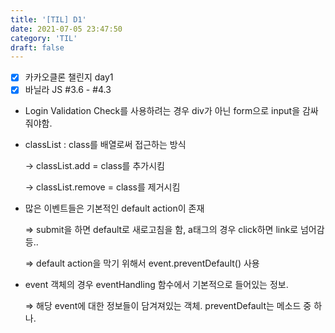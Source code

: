 ```yaml
---
title: '[TIL] D1'
date: 2021-07-05 23:47:50
category: 'TIL'
draft: false
---
```


- [x]  카카오클론 챌린지 day1
- [x]  바닐라 JS #3.6 - #4.3

- Login Validation Check를 사용하려는 경우 div가 아닌 form으로 input을 감싸줘야함.
- classList : class를 배열로써 접근하는 방식

    → classList.add = class를 추가시킴

    → classList.remove = class를 제거시킴

- 많은 이벤트들은 기본적인 default action이 존재

    ⇒ submit을 하면 default로 새로고침을 함, a태그의 경우 click하면 link로 넘어감 등..

    ⇒ default action을 막기 위해서 event.preventDefault() 사용

- event 객체의 경우 eventHandling 함수에서 기본적으로 들어있는 정보.

    ⇒ 해당 event에 대한 정보들이 담겨져있는 객체. preventDefault는 메소드 중 하나.